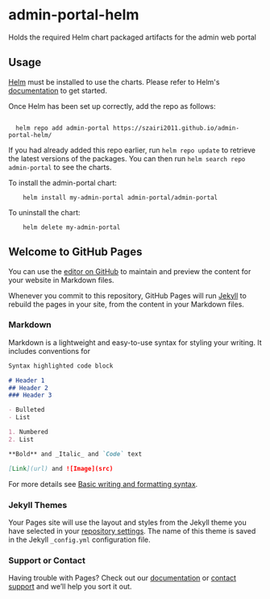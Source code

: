 # admin-portal-helm
Holds the required Helm chart packaged artifacts for the admin web portal 

## Usage

[Helm](https://helm.sh) must be installed to use the charts.  Please refer to
Helm's [documentation](https://helm.sh/docs) to get started.

Once Helm has been set up correctly, add the repo as follows:

```

  helm repo add admin-portal https://szairi2011.github.io/admin-portal-helm/
```

If you had already added this repo earlier, run `helm repo update` to retrieve
the latest versions of the packages.  You can then run `helm search repo admin-portal` to see the charts.

To install the admin-portal chart:

```
    helm install my-admin-portal admin-portal/admin-portal
```

To uninstall the chart:

```
    helm delete my-admin-portal
```




## Welcome to GitHub Pages

You can use the [editor on GitHub](https://github.com/szairi2011/admin-portal-helm/edit/gh-pages/index.md) to maintain and preview the content for your website in Markdown files.

Whenever you commit to this repository, GitHub Pages will run [Jekyll](https://jekyllrb.com/) to rebuild the pages in your site, from the content in your Markdown files.

### Markdown

Markdown is a lightweight and easy-to-use syntax for styling your writing. It includes conventions for

```markdown
Syntax highlighted code block

# Header 1
## Header 2
### Header 3

- Bulleted
- List

1. Numbered
2. List

**Bold** and _Italic_ and `Code` text

[Link](url) and ![Image](src)
```

For more details see [Basic writing and formatting syntax](https://docs.github.com/en/github/writing-on-github/getting-started-with-writing-and-formatting-on-github/basic-writing-and-formatting-syntax).

### Jekyll Themes

Your Pages site will use the layout and styles from the Jekyll theme you have selected in your [repository settings](https://github.com/szairi2011/admin-portal-helm/settings/pages). The name of this theme is saved in the Jekyll `_config.yml` configuration file.

### Support or Contact

Having trouble with Pages? Check out our [documentation](https://docs.github.com/categories/github-pages-basics/) or [contact support](https://support.github.com/contact) and we’ll help you sort it out.
